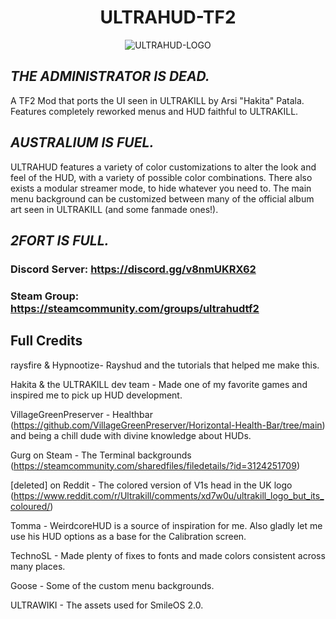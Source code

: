 <div align="center">

# ULTRAHUD-TF2

![ULTRAHUD-LOGO](https://i.imgur.com/bVuGDn6.png)

</div>

## *THE ADMINISTRATOR IS DEAD.*

A TF2 Mod that ports the UI seen in ULTRAKILL by Arsi "Hakita" Patala.
Features completely reworked menus and HUD faithful to ULTRAKILL.

## *AUSTRALIUM IS FUEL.*

ULTRAHUD features a variety of color customizations to alter the look and feel of the HUD, with a variety of possible color combinations.
There also exists a modular streamer mode, to hide whatever you need to. The main menu background can be customized between many of the official album art seen in ULTRAKILL (and some fanmade ones!).

## *2FORT IS FULL.*

### Discord Server: <https://discord.gg/v8nmUKRX62>

### Steam Group: <https://steamcommunity.com/groups/ultrahudtf2>

## Full Credits

raysfire & Hypnootize- Rayshud and the tutorials that helped me make this.

Hakita & the ULTRAKILL dev team - Made one of my favorite games and inspired me to pick up HUD development.

VillageGreenPreserver - Healthbar (<https://github.com/VillageGreenPreserver/Horizontal-Health-Bar/tree/main>) and being a chill dude with divine knowledge about HUDs.

Gurg on Steam - The Terminal backgrounds (<https://steamcommunity.com/sharedfiles/filedetails/?id=3124251709>)

[deleted] on Reddit - The colored version of V1s head in the UK logo (<https://www.reddit.com/r/Ultrakill/comments/xd7w0u/ultrakill_logo_but_its_coloured/>)

Tomma - WeirdcoreHUD is a source of inspiration for me. Also gladly let me use his HUD options as a base for the Calibration screen.

TechnoSL - Made plenty of fixes to fonts and made colors consistent across many places.

Goose - Some of the custom menu backgrounds.

ULTRAWIKI - The assets used for SmileOS 2.0.
